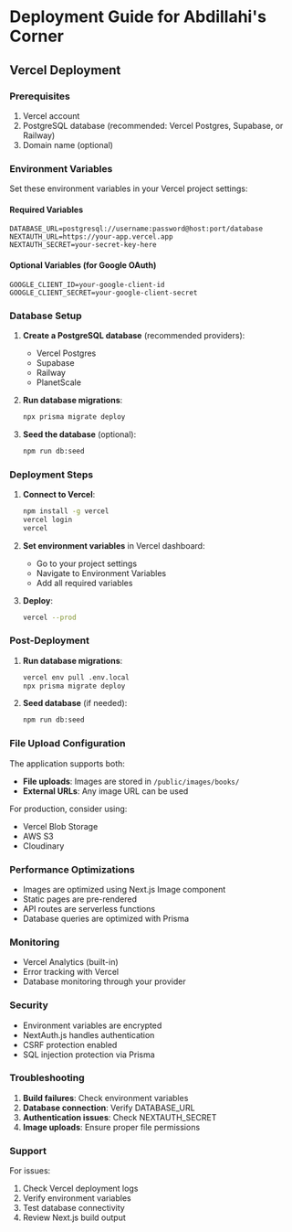 # Deployment Guide for Abdillahi's Corner

## Vercel Deployment

### Prerequisites
1. Vercel account
2. PostgreSQL database (recommended: Vercel Postgres, Supabase, or Railway)
3. Domain name (optional)

### Environment Variables

Set these environment variables in your Vercel project settings:

#### Required Variables
```
DATABASE_URL=postgresql://username:password@host:port/database
NEXTAUTH_URL=https://your-app.vercel.app
NEXTAUTH_SECRET=your-secret-key-here
```

#### Optional Variables (for Google OAuth)
```
GOOGLE_CLIENT_ID=your-google-client-id
GOOGLE_CLIENT_SECRET=your-google-client-secret
```

### Database Setup

1. **Create a PostgreSQL database** (recommended providers):
   - Vercel Postgres
   - Supabase
   - Railway
   - PlanetScale

2. **Run database migrations**:
   ```bash
   npx prisma migrate deploy
   ```

3. **Seed the database** (optional):
   ```bash
   npm run db:seed
   ```

### Deployment Steps

1. **Connect to Vercel**:
   ```bash
   npm install -g vercel
   vercel login
   vercel
   ```

2. **Set environment variables** in Vercel dashboard:
   - Go to your project settings
   - Navigate to Environment Variables
   - Add all required variables

3. **Deploy**:
   ```bash
   vercel --prod
   ```

### Post-Deployment

1. **Run database migrations**:
   ```bash
   vercel env pull .env.local
   npx prisma migrate deploy
   ```

2. **Seed database** (if needed):
   ```bash
   npm run db:seed
   ```

### File Upload Configuration

The application supports both:
- **File uploads**: Images are stored in `/public/images/books/`
- **External URLs**: Any image URL can be used

For production, consider using:
- Vercel Blob Storage
- AWS S3
- Cloudinary

### Performance Optimizations

- Images are optimized using Next.js Image component
- Static pages are pre-rendered
- API routes are serverless functions
- Database queries are optimized with Prisma

### Monitoring

- Vercel Analytics (built-in)
- Error tracking with Vercel
- Database monitoring through your provider

### Security

- Environment variables are encrypted
- NextAuth.js handles authentication
- CSRF protection enabled
- SQL injection protection via Prisma

### Troubleshooting

1. **Build failures**: Check environment variables
2. **Database connection**: Verify DATABASE_URL
3. **Authentication issues**: Check NEXTAUTH_SECRET
4. **Image uploads**: Ensure proper file permissions

### Support

For issues:
1. Check Vercel deployment logs
2. Verify environment variables
3. Test database connectivity
4. Review Next.js build output
